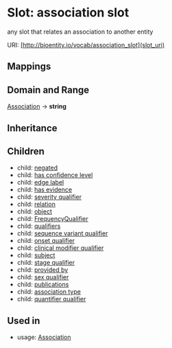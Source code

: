 # Slot: association slot


any slot that relates an association to another entity

URI: [http://bioentity.io/vocab/association_slot](slot_uri)
## Mappings

## Domain and Range

[Association](Association.md) -> **string**
## Inheritance

## Children

 *  child: [negated](negated.md)
 *  child: [has confidence level](has_confidence_level.md)
 *  child: [edge label](edge_label.md)
 *  child: [has evidence](has_evidence.md)
 *  child: [severity qualifier](severity_qualifier.md)
 *  child: [relation](relation.md)
 *  child: [object](object.md)
 *  child: [FrequencyQualifier](FrequencyQualifier.md)
 *  child: [qualifiers](qualifiers.md)
 *  child: [sequence variant qualifier](sequence_variant_qualifier.md)
 *  child: [onset qualifier](onset_qualifier.md)
 *  child: [clinical modifier qualifier](clinical_modifier_qualifier.md)
 *  child: [subject](subject.md)
 *  child: [stage qualifier](stage_qualifier.md)
 *  child: [provided by](provided_by.md)
 *  child: [sex qualifier](sex_qualifier.md)
 *  child: [publications](publications.md)
 *  child: [association type](association_type.md)
 *  child: [quantifier qualifier](quantifier_qualifier.md)
## Used in

 *  usage: [Association](Association.md)
